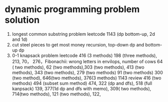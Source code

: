 # dynamic programming problem solution
1. longest common substring problem
leetcode 1143 (dp bottom-up, 2d and 1d)
2. cut steel pieces to get most money
recursion, top-down dp and bottom-up dp
3. 0-1 knapsack problem
leetcode 416 (3 methods)
198 (three methods), 213, 70， 276，Fibonachii: wrong letters in envilops, number of cows
64 ( two methods), 62 (two methods),303 (two methods), 413 (two methods), 343 (two methods), 279 (two methods) 91 (two methods) 300 (two method), 646(two methods), 376(3 methods)
1143 review 416 (two methods) 494 (subset sum method) 474, 322 (dp and dfs), 518 (full kanpsack) 139, 377(1d dp and dfs with memo), 309( two methods), 714(two methods), 121 (two methods), 122, 
